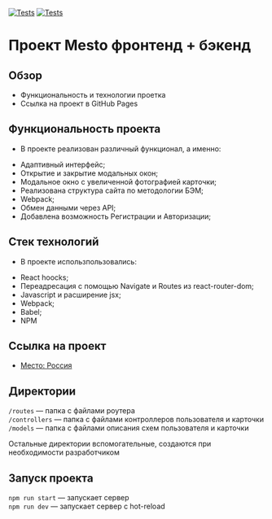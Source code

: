[![Tests](../../actions/workflows/tests-13-sprint.yml/badge.svg)](../../actions/workflows/tests-13-sprint.yml) [![Tests](../../actions/workflows/tests-14-sprint.yml/badge.svg)](../../actions/workflows/tests-14-sprint.yml)
# Проект Mesto фронтенд + бэкенд

## Обзор

* Функциональность и технологии проетка
* Ссылка на проект в GitHub Pages


## Функциональность проекта

* В проекте реализован различный функционал, а именно:
+ Адаптивный интерфейс;
+ Открытие и закрытие модальных окон;
+ Модальное окно с увеличенной фотографией карточки;
+ Реализована структура сайта по методологии БЭМ;
+ Webpack;
+ Обмен данными через API;
+ Добавлена возможность Регистрации и Авторизации;

## Стек технологий
* В проекте использпользовались:
+ React hoocks;
+ Переадресация с помощью Navigate и Routes из react-router-dom;
+ Javascript и расширение jsx;
+ Webpack;
+ Babel;
+ NPM


## Ссылка на проект

* [Место: Россия](https://github.com/EvgeniiHvatov/express-mesto-gha)

## Директории

`/routes` — папка с файлами роутера  
`/controllers` — папка с файлами контроллеров пользователя и карточки   
`/models` — папка с файлами описания схем пользователя и карточки  
  
Остальные директории вспомогательные, создаются при необходимости разработчиком

## Запуск проекта

`npm run start` — запускает сервер   
`npm run dev` — запускает сервер с hot-reload
